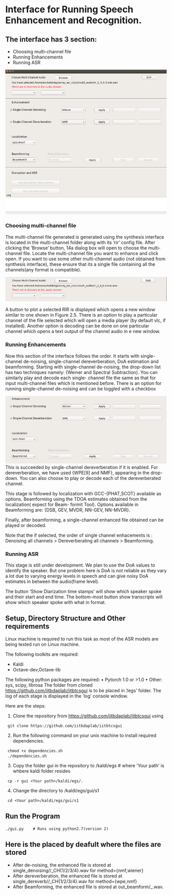 # Interface for Running Speech Enhancement and Recognition.

## The interface has 3 section:
* Choosing multi-channel file
* Running Enhancements
* Running ASR

![GUI for Analysis](https://github.com/iitbdaplab/iitbtcsgui2/blob/master/analysis.png)

### Choosing multi-channel file


The multi-channel file generated is generated using the synthesis interface is located in
the multi-channel folder along with its ’rir’ config file. After clicking the ’Browse’ button,
14a dialog box will open to choose the multi-channel file. Locate the multi-channel file you
want to enhance and click open.
If you want to use some other multi-channel audio (not
obtained from synthesis interface), these ensure that its a single file containing all the
channels(any format is compatible).

![Section 1 of the GUI](https://github.com/iitbdaplab/iitbtcsgui2/blob/master/sec1.png)

A button to plot a selected RIR is displayed which opens a new window similar to one
shown in Figure 2.5. There is an option to play a particular channel of the file selected
which will open a media player (by default vlc, if installed). Another option is decoding
can be done on one particular channel which opens a text output of the channel audio in
e new window.

### Running Enhancements

Now this section of the interface follows the order. It starts with single-channel de-noising,
single-channel dereverberation, DoA estimation and beamforming.
Starting with single-channel de-noising, the drop-down list has two techniques namely:
{Weiner and Spectral Subtraction}. You can similarly play and decode each single-
channel file the same as that for input multi-channel files which is mentioned before. There
is an option for running single-channel de-noising and can be toggled with a checkbox


![Section 2 of the GUI](https://github.com/iitbdaplab/iitbtcsgui2/blob/master/sec2.png)
This is succeeded by single-channel dereverberation if it is enabled. For dereverberation, we have used {WPE[9] and NMF}, appearing in the drop-down. You can also choose
to play or decode each of the dereverberated channel.

This stage is followed by localization with GCC-{PHAT,SCOT} available as options.
Beamforming using the TDOA estimates obtained from the localization( expect for Beam-
formit Tool). Options available in Beamforming are: {DSB, GEV, MVDR, NN-GEV,
NN-MVDR}.

Finally, after beamforming, a single-channel enhanced file obtained can be
played or decoded.

Note that the if selected, the order of single channel enhacements is : Denoising all channels > Dereverberating all channels > Beamforming. 


### Running ASR
This stage is still under development. We plan to use the DoA values to identify the
speaker. But one problem here is DoA is not reliable as they vary a lot due to varying
energy levels in speech and can give noisy DoA estimates in between the audio(frame
level). 

The button ’Show Diarization time stamps’ will show which speaker spoke and
their start and end time. The bottom-most button show transcripts will show which
speaker spoke with what in <speaker id: text >format.
  
## Setup, Directory Structure and Other requirements

Linux machine is required to run this task as most of the ASR models are being tested
run on Linux machine.

The following toolkits are required:
* Kaldi
* Octave-dev,Octave-lib

The following python packages are required:
• Pytorch 1.0 or >1.0
• Other: sys, scipy, librosa
The folder from cloned https://github.com/iitbdaplab/iitbtcsgui is  to be placed in ’<Your kaldi path >/egs’ folder. The log of each
stage is displayed in the ’log’ console window.
  
Here are the steps:

1) Clone the repository from https://github.com/iitbdaplab/iitbtcsgui using

  ```
   git clone https://github.com/iitbdaplab/iitbtcsgui
  ```
2) Run the following command on your unix machine to install required dependencies.
  ```
   chmod +x dependencies.sh
   ./dependencies.sh
  ```
3) Copy the folder gui in the repository to <Your path >/kaldi/egs   # where 'Your path' is whbere kaldi folder resides
  ```
   cp -r gui <Your path>/kaldi/egs/.
  ```

4) Change the directory to <Your path>/kaldi/egs/gui/s1
  ```
   cd <Your path>/kaldi/egs/gui/s1
  ```

## Run the Program
 ```
 ./gui.py    # Runs using python2.7(version 2)
 
```
## Here is the placed by deafult where the files are stored
* After de-noising, the enhanced file is stored at single_denoising/<method>/<filename>_CH{1/2/3/4}.wav for method={nmf,wiener}
* After dereverberation, the enhanced file is stored at single_dereverb/<method>/<filename>_CH{1/2/3/4}.wav for method={wpe,nmf}
* After Beamforming, the enhanced file is stored at out_beamform/<filename>_<method>.wav.
